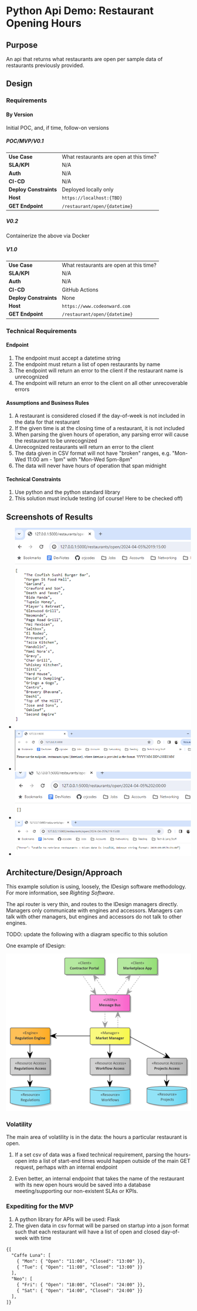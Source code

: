 # Python Api Demo: Restaurant Opening Hours

## Purpose

An api that returns what restaurants are open per sample data of restaurants previously provided.

## Design

### Requirements

#### By Version

Initial POC, and, if time, follow-on versions

##### POC/MVP/V0.1

|  |  |
| --- | --- |
| **Use Case** |  What restaurants are open at this time? |
| **SLA/KPI** |  N/A |
| **Auth** |  N/A |
| **CI-CD** |  N/A |
| **Deploy Constraints** |  Deployed locally only |
| **Host** | `https://localhost:{TBD}` |
| **GET Endpoint** | `/restaurant/open/{datetime}` |

##### V0.2

Containerize the above via Docker

##### V1.0

|  |  |
| --- | --- |
| **Use Case** |  What restaurants are open at this time? |
| **SLA/KPI** |  N/A |
| **Auth** |  N/A |
| **CI-CD** |  GitHub Actions |
| **Deploy Constraints** |  None |
| **Host** | `https://www.codeonward.com` |
| **GET Endpoint** | `/restaurant/open/{datetime}` |

### Technical Requirements

#### Endpoint

1. The endpoint must accept a datetime string
1. The endpoint must return a list of open restaurants by name
1. The endpoint will return an error to the client if the restaurant name is unrecognized
1. The endpoint will return an error to the client on all other unrecoverable errors

#### Assumptions and Business Rules

1. A restaurant is considered closed if the day-of-week is not included in the data for that restaurant
1. If the given time is at the closing time of a restaurant, it is not included 
1. When parsing the given hours of operation, any parsing error will cause the restaurant to be unrecognized
1. Unrecognized restaurants will return an error to the client
1. The data given in CSV format will not have "broken" ranges, e.g. "Mon-Wed 11:00 am - 1pm" with "Mon-Wed 5pm-8pm"
1. The data will never have hours of operation that span midnight

#### Technical Constraints

1. Use python and the python standard library
1. This solution must include testing (of course! Here to be checked off)

## Screenshots of Results

- ![Screenshot of successful query](result_success.png)
- ![Screenshot of default response](result_default.png)
- ![Screenshot of no results](result_no_results.png)
- ![Screenshot of invalid datestamp](result_invalid_datestamp.png)

## Architecture/Design/Approach

This example solution is using, loosely, the IDesign software methodology.  For more information, see _Righting Software_.

The api router is very thin, and routes to the IDesign managers directly.  Managers only communicate with engines and accessors.  Managers can talk with other managers, but engines and accessors do not talk to other engines.

TODO: update the following with a diagram specific to this solution

One example of IDesign:

![IDesign Example](DESIGN_diagram.png)

### Volatility

The main area of volatility is in the data: the hours a particular restaurant is open.

1. If a set csv of data was a fixed technical requirement, parsing the hours-open into a list of start-end times would happen outside of the main GET request, perhaps with an internal endpoint

2. Even better, an internal endpoint that takes the name of the restaurant with its new open hours would be saved into a database meeting/supporting our non-existent SLAs or KPIs.

### Expediting for the MVP

1. A python library for APIs will be used: Flask
2. The given data in csv format will be parsed on startup into a json format such that each restaurant will have a list of open and closed day-of-week with time

```
{[
  "Caffe Luna": [
    { "Mon": { "Open": "11:00", "Closed": "13:00" }},
    { "Tue": { "Open": "11:00", "Closed": "13:00" }}
  ],
  "Neo": [
    { "Fri": { "Open": "18:00", "Closed": "24:00" }},
    { "Sat": { "Open": "14:00", "Closed": "24:00" }}
  ],
]}
```

